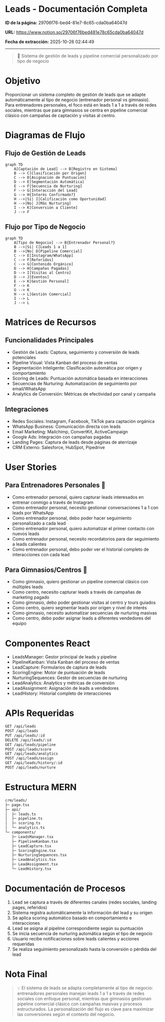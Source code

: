 # Leads - Documentación Completa

**ID de la página:** 29706f76-bed4-81e7-8c65-cda0ba64047d

**URL:** https://www.notion.so/29706f76bed481e78c65cda0ba64047d

**Fecha de extracción:** 2025-10-26 02:44:49

---

> 🎯 Sistema de gestión de leads y pipeline comercial personalizado por tipo de negocio

# Objetivo

Proporcionar un sistema completo de gestión de leads que se adapte automáticamente al tipo de negocio (entrenador personal vs gimnasio). Para entrenadores personales, el foco está en leads 1 a 1 a través de redes sociales, mientras que para gimnasios se centra en pipeline comercial clásico con campañas de captación y visitas al centro.

# Diagramas de Flujo

## Flujo de Gestión de Leads

```mermaid
graph TD
    A[Captación de Lead] --> B[Registro en Sistema]
    B --> C[Clasificación por Origen]
    C --> D[Asignación de Puntuación]
    D --> E[Segmentación Automática]
    E --> F[Secuencia de Nurturing]
    F --> G[Interacción del Lead]
    G --> H{Interés Confirmado?}
    H -->|Sí| I[Calificación como Oportunidad]
    H -->|No| J[Más Nurturing]
    I --> K[Conversión a Cliente]
    J --> F
```

## Flujo por Tipo de Negocio

```mermaid
graph TD
    A[Tipo de Negocio] --> B{Entrenador Personal?}
    B -->|Sí| C[Leads 1 a 1]
    B -->|No| D[Pipeline Comercial]
    C --> E[Instagram/WhatsApp]
    C --> F[Referidos]
    C --> G[Contenido Orgánico]
    D --> H[Campañas Pagadas]
    D --> I[Visitas al Centro]
    D --> J[Eventos]
    E --> K[Gestión Personal]
    F --> K
    G --> K
    H --> L[Gestión Comercial]
    I --> L
    J --> L
```

# Matrices de Recursos

## Funcionalidades Principales

- Gestión de Leads: Captura, seguimiento y conversión de leads potenciales
- Pipeline Visual: Vista Kanban del proceso de ventas
- Segmentación Inteligente: Clasificación automática por origen y comportamiento
- Scoring de Leads: Puntuación automática basada en interacciones
- Secuencias de Nurturing: Automatización de seguimiento por email/WhatsApp
- Analytics de Conversión: Métricas de efectividad por canal y campaña
## Integraciones

- Redes Sociales: Instagram, Facebook, TikTok para captación orgánica
- WhatsApp Business: Comunicación directa con leads
- Email Marketing: Mailchimp, ConvertKit, ActiveCampaign
- Google Ads: Integración con campañas pagadas
- Landing Pages: Captura de leads desde páginas de aterrizaje
- CRM Externo: Salesforce, HubSpot, Pipedrive
# User Stories

## Para Entrenadores Personales 🧍

- Como entrenador personal, quiero capturar leads interesados en entrenar conmigo a través de Instagram
- Como entrenador personal, necesito gestionar conversaciones 1 a 1 con leads por WhatsApp
- Como entrenador personal, debo poder hacer seguimiento personalizado a cada lead
- Como entrenador personal, quiero automatizar el primer contacto con nuevos leads
- Como entrenador personal, necesito recordatorios para dar seguimiento a leads calientes
- Como entrenador personal, debo poder ver el historial completo de interacciones con cada lead
## Para Gimnasios/Centros 🏢

- Como gimnasio, quiero gestionar un pipeline comercial clásico con múltiples leads
- Como centro, necesito capturar leads a través de campañas de marketing pagado
- Como gimnasio, debo poder gestionar visitas al centro y tours guiados
- Como centro, quiero segmentar leads por origen y nivel de interés
- Como gimnasio, necesito automatizar secuencias de nurturing masivas
- Como centro, debo poder asignar leads a diferentes vendedores del equipo
# Componentes React

- LeadsManager: Gestor principal de leads y pipeline
- PipelineKanban: Vista Kanban del proceso de ventas
- LeadCapture: Formularios de captura de leads
- ScoringEngine: Motor de puntuación de leads
- NurturingSequences: Gestor de secuencias de nurturing
- LeadAnalytics: Analytics y métricas de conversión
- LeadAssignment: Asignación de leads a vendedores
- LeadHistory: Historial completo de interacciones
# APIs Requeridas

```bash
GET /api/leads
POST /api/leads
PUT /api/leads/:id
DELETE /api/leads/:id
GET /api/leads/pipeline
POST /api/leads/score
GET /api/leads/analytics
POST /api/leads/assign
GET /api/leads/history/:id
POST /api/leads/nurture
```

# Estructura MERN

```bash
crm/leads/
├─ page.tsx
├─ api/
│  ├─ leads.ts
│  ├─ pipeline.ts
│  ├─ scoring.ts
│  └─ analytics.ts
└─ components/
   ├─ LeadsManager.tsx
   ├─ PipelineKanban.tsx
   ├─ LeadCapture.tsx
   ├─ ScoringEngine.tsx
   ├─ NurturingSequences.tsx
   ├─ LeadAnalytics.tsx
   ├─ LeadAssignment.tsx
   └─ LeadHistory.tsx
```

# Documentación de Procesos

1. Lead se captura a través de diferentes canales (redes sociales, landing pages, referidos)
1. Sistema registra automáticamente la información del lead y su origen
1. Se aplica scoring automático basado en comportamiento e interacciones
1. Lead se asigna al pipeline correspondiente según su puntuación
1. Se inicia secuencia de nurturing automática según el tipo de negocio
1. Usuario recibe notificaciones sobre leads calientes y acciones requeridas
1. Se realiza seguimiento personalizado hasta la conversión o pérdida del lead
# Nota Final

> 💡 El sistema de leads se adapta completamente al tipo de negocio: entrenadores personales manejan leads 1 a 1 a través de redes sociales con enfoque personal, mientras que gimnasios gestionan pipeline comercial clásico con campañas masivas y procesos estructurados. La personalización del flujo es clave para maximizar las conversiones según el contexto del negocio.

